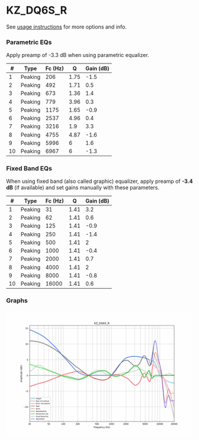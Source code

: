 # KZ_DQ6S_R
See [usage instructions](https://github.com/jaakkopasanen/AutoEq#usage) for more options and info.

### Parametric EQs
Apply preamp of -3.3 dB when using parametric equalizer.

|   # | Type    |   Fc (Hz) |    Q |   Gain (dB) |
|-----|---------|-----------|------|-------------|
|   1 | Peaking |       206 | 1.75 |        -1.5 |
|   2 | Peaking |       492 | 1.71 |         0.5 |
|   3 | Peaking |       673 | 1.36 |         1.4 |
|   4 | Peaking |       779 | 3.96 |         0.3 |
|   5 | Peaking |      1175 | 1.65 |        -0.9 |
|   6 | Peaking |      2537 | 4.96 |         0.4 |
|   7 | Peaking |      3216 | 1.9  |         3.3 |
|   8 | Peaking |      4755 | 4.87 |        -1.6 |
|   9 | Peaking |      5996 | 6    |         1.6 |
|  10 | Peaking |      6967 | 6    |        -1.3 |

### Fixed Band EQs
When using fixed band (also called graphic) equalizer, apply preamp of **-3.4 dB** (if available) and set gains manually with these parameters.

|   # | Type    |   Fc (Hz) |    Q |   Gain (dB) |
|-----|---------|-----------|------|-------------|
|   1 | Peaking |        31 | 1.41 |         3.2 |
|   2 | Peaking |        62 | 1.41 |         0.6 |
|   3 | Peaking |       125 | 1.41 |        -0.9 |
|   4 | Peaking |       250 | 1.41 |        -1.4 |
|   5 | Peaking |       500 | 1.41 |         2   |
|   6 | Peaking |      1000 | 1.41 |        -0.4 |
|   7 | Peaking |      2000 | 1.41 |         0.7 |
|   8 | Peaking |      4000 | 1.41 |         2   |
|   9 | Peaking |      8000 | 1.41 |        -0.8 |
|  10 | Peaking |     16000 | 1.41 |         0.6 |

### Graphs
![](./KZ_DQ6S_R.png)
